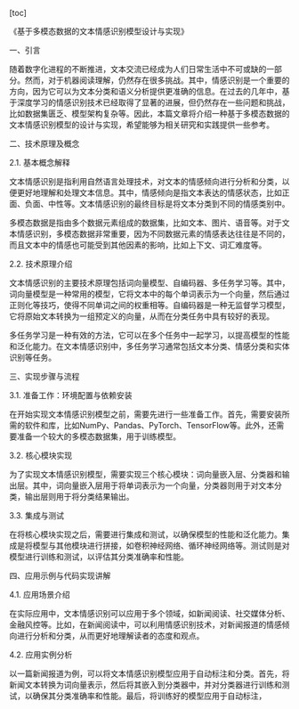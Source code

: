 
[toc]                    
                
                
《基于多模态数据的文本情感识别模型设计与实现》

一、引言

随着数字化进程的不断推进，文本交流已经成为人们日常生活中不可或缺的一部分。然而，对于机器阅读理解，仍然存在很多挑战。其中，情感识别是一个重要的方向，因为它可以为文本分类和语义分析提供更准确的信息。在过去的几年中，基于深度学习的情感识别技术已经取得了显著的进展，但仍然存在一些问题和挑战，比如数据集匮乏、模型架构复杂等。因此，本篇文章将介绍一种基于多模态数据的文本情感识别模型的设计与实现，希望能够为相关研究和实践提供一些参考。

二、技术原理及概念

2.1. 基本概念解释

文本情感识别是指利用自然语言处理技术，对文本的情感倾向进行分析和分类，以便更好地理解和处理文本信息。其中，情感倾向是指文本表达的情感状态，比如正面、负面、中性等。文本情感识别的最终目标是将文本分类到不同的情感类别中。

多模态数据是指由多个数据元素组成的数据集，比如文本、图片、语音等。对于文本情感识别，多模态数据非常重要，因为不同数据元素的情感表达往往是不同的，而且文本中的情感也可能受到其他因素的影响，比如上下文、词汇难度等。

2.2. 技术原理介绍

文本情感识别的主要技术原理包括词向量模型、自编码器、多任务学习等。其中，词向量模型是一种常用的模型，它将文本中的每个单词表示为一个向量，然后通过正则化等技巧，使得不同单词之间的权重相等。自编码器是一种无监督学习模型，它将原始文本转换为一组预定义的向量，从而在分类任务中具有较好的表现。

多任务学习是一种有效的方法，它可以在多个任务中一起学习，以提高模型的性能和泛化能力。在文本情感识别中，多任务学习通常包括文本分类、情感分类和实体识别等任务。

三、实现步骤与流程

3.1. 准备工作：环境配置与依赖安装

在开始实现文本情感识别模型之前，需要先进行一些准备工作。首先，需要安装所需的软件和库，比如NumPy、Pandas、PyTorch、TensorFlow等。此外，还需要准备一个较大的多模态数据集，用于训练模型。

3.2. 核心模块实现

为了实现文本情感识别模型，需要实现三个核心模块：词向量嵌入层、分类器和输出层。其中，词向量嵌入层用于将单词表示为一个向量，分类器则用于对文本分类，输出层则用于将分类结果输出。

3.3. 集成与测试

在将核心模块实现之后，需要进行集成和测试，以确保模型的性能和泛化能力。集成是将模型与其他模块进行拼接，如卷积神经网络、循环神经网络等。测试则是对模型进行训练和测试，以评估其分类准确率和性能。

四、应用示例与代码实现讲解

4.1. 应用场景介绍

在实际应用中，文本情感识别可以应用于多个领域，如新闻阅读、社交媒体分析、金融风控等。比如，在新闻阅读中，可以利用情感识别技术，对新闻报道的情感倾向进行分析和分类，从而更好地理解读者的态度和观点。

4.2. 应用实例分析

以一篇新闻报道为例，可以将文本情感识别模型应用于自动标注和分类。首先，将新闻文本转换为词向量表示，然后将其嵌入到分类器中，并对分类器进行训练和测试，以确保其分类准确率和性能。最后，将训练好的模型应用于自动标注，

